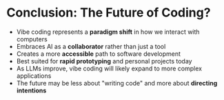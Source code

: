 # Conclusion: The Future of Coding?

- Vibe coding represents a **paradigm shift** in how we interact with computers
- Embraces AI as a **collaborator** rather than just a tool
- Creates a more **accessible** path to software development
- Best suited for **rapid prototyping** and personal projects today
- As LLMs improve, vibe coding will likely expand to more complex applications
- The future may be less about "writing code" and more about **directing intentions**
